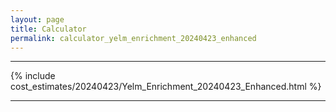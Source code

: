 ```yaml
---
layout: page
title: Calculator
permalink: calculator_yelm_enrichment_20240423_enhanced
---
```


___

{% include cost_estimates/20240423/Yelm_Enrichment_20240423_Enhanced.html %}

___


